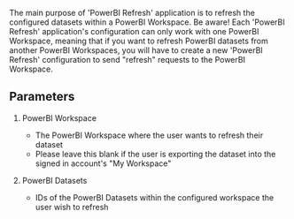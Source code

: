 The main purpose of 'PowerBI Refresh' application is to refresh the configured datasets within a PowerBI Workspace.
Be aware! Each 'PowerBI Refresh' application's configuration can only work with one PowerBI Workspace, meaning that if you want to refresh PowerBI datasets from another PowerBI Workspaces, you will have to create a new 'PowerBI Refresh' configuration to send "refresh" requests to the PowerBI Workspace.

## Parameters

1. PowerBI Workspace
    - The PowerBI Workspace where the user wants to refresh their dataset
    - Please leave this blank if the user is exporting the dataset into the signed in account's "My Workspace"

2. PowerBI Datasets
    - IDs of the PowerBI Datasets within the configured workspace the user wish to refresh